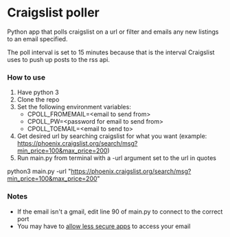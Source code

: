 # Craigslist poller
Python app that polls craigslist on a url or filter and emails any new listings to an email specified.

The poll interval is set to 15 minutes because that is the interval Craigslist uses to push up posts to the rss api.

### How to use
1. Have python 3
2. Clone the repo
3. Set the following environment variables:
    * CPOLL_FROMEMAIL=\<email to send from\>
    * CPOLL_PW=\<password for email to send from\>
    * CPOLL_TOEMAIL=\<email to send to\>
1. Get desired url by searching craigslist  for what you want (example: 
https://phoenix.craigslist.org/search/msg?min_price=100&max_price=200)
1. Run main.py from terminal with a -url argument set to the url in quotes

python3 main.py -url "https://phoenix.craigslist.org/search/msg?min_price=100&max_price=200"

### Notes

* If the email isn't a gmail, edit line 90 of main.py to connect to the correct port
* You may have to [allow less secure apps](https://myaccount.google.com/lesssecureapps) to access your email